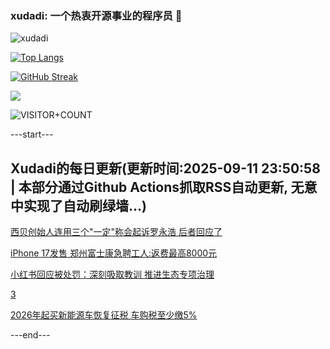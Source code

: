 ### xudadi: 一个热衷开源事业的程序员 👋

![xudadi](https://github-readme-stats-git-masterorgs-github-readme-stats-team.vercel.app/api?username=xudadi)

[![Top Langs](https://github-readme-stats.vercel.app/api/top-langs/?username=xudadi)](https://github.com/anuraghazra/github-readme-stats)

[![GitHub Streak](https://streak-stats.demolab.com?user=xudadi&locale=zh_Hans)](https://git.io/streak-stats)

![](https://raw.githubusercontent.com/xudadi/xudadi/main/assets/github-contribution-grid-snake.svg)

![VISITOR+COUNT](https://komarev.com/ghpvc/?username=xudadi&label=VISITOR+COUNT)


---start---

## Xudadi的每日更新(更新时间:2025-09-11 23:50:58 | 本部分通过Github Actions抓取RSS自动更新, 无意中实现了自动刷绿墙...)

[西贝创始人连用三个"一定"称会起诉罗永浩 后者回应了](https://m.163.com/news/article/K97021RS0512B07B.html)

[iPhone 17发售 郑州富士康急聘工人:返费最高8000元](https://m.163.com/news/article/K96OPHPT051492T3.html)

[小红书回应被处罚：深刻吸取教训 推进生态专项治理](https://m.163.com/news/article/K96M2UPQ0001899O.html)

[3](https://m.163.com/touch/news/sub/domestic)

[2026年起买新能源车恢复征税 车购税至少缴5%](https://m.163.com/news/article/K96C6SSH0519DDQ2.html)

---end---
